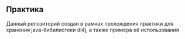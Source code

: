 ## Практика
Данный репозиторий создан в рамках прохождения практики для хранения java-бибилиотеки dl4j, а также примера её использования
